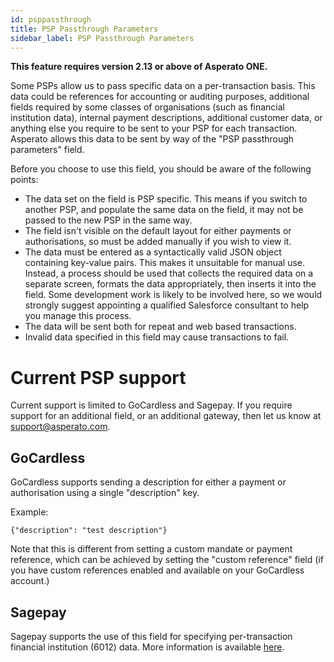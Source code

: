 ```yaml
---
id: psppassthrough
title: PSP Passthrough Parameters
sidebar_label: PSP Passthrough Parameters
---
```


**This feature requires version 2.13 or above of Asperato ONE.**

Some PSPs allow us to pass specific data on a per-transaction basis. This data could be references for accounting or auditing purposes, additional fields required by some classes of organisations (such as financial institution data), internal payment descriptions, additional customer data, or anything else you require to be sent to your PSP for each transaction. Asperato allows this data to be sent by way of the "PSP passthrough parameters" field.

Before you choose to use this field, you should be aware of the following points:

 - The data set on the field is PSP specific. This means if you switch to another PSP, and populate the same data on the field, it may not be passed to the new PSP in the same way.
 - The field isn't visible on the default layout for either payments or authorisations, so must be added manually if you wish to view it.
 - The data must be entered as a syntactically valid JSON object containing key-value pairs. This makes it unsuitable for manual use. Instead, a process should be used that collects the required data on a separate screen, formats the data appropriately, then inserts it into the field. Some development work is likely to be involved here, so we would strongly suggest appointing a qualified Salesforce consultant to help you manage this process.
 - The data will be sent both for repeat and web based transactions.
 - Invalid data specified in this field may cause transactions to fail.

# Current PSP support

Current support is limited to GoCardless and Sagepay. If you require support for an additional field, or an additional gateway, then let us know at support@asperato.com.

## GoCardless

GoCardless supports sending a description for either a payment or authorisation using a single "description" key.

Example:

```
{"description": "test description"}
```

Note that this is different from setting a custom mandate or payment reference, which can be achieved by setting the "custom reference" field (if you have custom references enabled and available on your GoCardless account.)

## Sagepay

Sagepay supports the use of this field for specifying per-transaction financial institution (6012) data. More information is available [here](https://asperato.github.io/userdocs/docs/fiparams).
